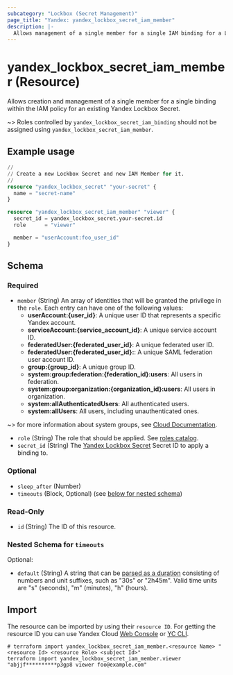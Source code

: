 ```yaml
---
subcategory: "Lockbox (Secret Management)"
page_title: "Yandex: yandex_lockbox_secret_iam_member"
description: |-
  Allows management of a single member for a single IAM binding for a Lockbox Secret.
---
```


# yandex_lockbox_secret_iam_member (Resource)

Allows creation and management of a single member for a single binding within the IAM policy for an existing Yandex Lockbox Secret.

~> Roles controlled by `yandex_lockbox_secret_iam_binding` should not be assigned using `yandex_lockbox_secret_iam_member`.

## Example usage

```terraform
//
// Create a new Lockbox Secret and new IAM Member for it.
//
resource "yandex_lockbox_secret" "your-secret" {
  name = "secret-name"
}

resource "yandex_lockbox_secret_iam_member" "viewer" {
  secret_id = yandex_lockbox_secret.your-secret.id
  role      = "viewer"

  member = "userAccount:foo_user_id"
}
```

<!-- schema generated by tfplugindocs -->
## Schema

### Required

- `member` (String) An array of identities that will be granted the privilege in the `role`. Each entry can have one of the following values:
  * **userAccount:{user_id}**: A unique user ID that represents a specific Yandex account.
  * **serviceAccount:{service_account_id}**: A unique service account ID.
  * **federatedUser:{federated_user_id}**: A unique federated user ID.
  * **federatedUser:{federated_user_id}:**: A unique SAML federation user account ID.
  * **group:{group_id}**: A unique group ID.
  * **system:group:federation:{federation_id}:users**: All users in federation.
  * **system:group:organization:{organization_id}:users**: All users in organization.
  * **system:allAuthenticatedUsers**: All authenticated users.
  * **system:allUsers**: All users, including unauthenticated ones.

~> for more information about system groups, see [Cloud Documentation](https://yandex.cloud/docs/iam/concepts/access-control/system-group).
- `role` (String) The role that should be applied. See [roles catalog](https://yandex.cloud/docs/iam/roles-reference).
- `secret_id` (String) The [Yandex Lockbox Secret](https://yandex.cloud/docs/lockbox/) Secret ID to apply a binding to.

### Optional

- `sleep_after` (Number)
- `timeouts` (Block, Optional) (see [below for nested schema](#nestedblock--timeouts))

### Read-Only

- `id` (String) The ID of this resource.

<a id="nestedblock--timeouts"></a>
### Nested Schema for `timeouts`

Optional:

- `default` (String) A string that can be [parsed as a duration](https://pkg.go.dev/time#ParseDuration) consisting of numbers and unit suffixes, such as "30s" or "2h45m". Valid time units are "s" (seconds), "m" (minutes), "h" (hours).

## Import

The resource can be imported by using their `resource ID`. For getting the resource ID you can use Yandex Cloud [Web Console](https://console.yandex.cloud) or [YC CLI](https://yandex.cloud/docs/cli/quickstart).

```shell
# terraform import yandex_lockbox_secret_iam_member.<resource Name> "<resource Id> <resource Role> <subject Id>"
terraform import yandex_lockbox_secret_iam_member.viewer "abjjf**********p3gp8 viewer foo@example.com"
```
